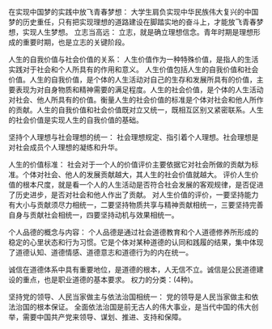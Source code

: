 在实现中国梦的实践中放飞青春梦想：
大学生肩负实现中华民族伟大复兴的中国梦的历史重任，只有把实现理想的道路建设在脚踏实地的奋斗上，才能放飞青春梦想，实现人生梦想。
立志当高远：
立志，就是确立理想信念。青年时期是理想形成的重要时期，也是立志的关键阶段。



人生的自我价值与社会价值的关系：
人生价值作为一种特殊价值，是指人的生活实践对于社会和个人所具有的作用和意义。
人生价值包括人生的自我价值和社会价值。人生的自我价值，是个体的人生活动对自己的生存和发展所具有的价值，主要表现为对自身物质和精神需要的满足程度。人生的社会价值，是个体的人生活动对社会、他人所具有的价值。衡量人生的社会价值的标准是个体对社会和他人所作的贡献。人生的自我价值和社会价值既对立又统一，既相互区别又紧密联系。人生的社会价值是实现人生的自我价值的基础。

坚持个人理想与社会理想的统一：
社会理想规定、指引着个人理想。社会理想是对社会成员个人理想的凝练和升华。

人生的价值标准：
社会对于一个人的价值评价主要依据它对社会所做的贡献为标准。个体对社会、他人的发展贡献越大，其人生的社会价值就越大。
评价人生价值的根本尺度，就是看一个人的人生活动是否符合社会发展的客观规律，是否促进了历史进步，是否对社会和他人作出了贡献。
对人生价值的评价，一要坚持能力有大小与贡献须尽力相统一，二要坚持物质共享与精神贡献相统一，三要坚持完善自身与贡献社会相统一，四要坚持动机与效果相统一。

个人品德的概念与内容：
个人品德是通过社会道德教育和个人道德修养所形成的稳定的心里状态和行为习惯。它是个体对某种道德的认同和践履的结果，集中体现了道德认知、道德情感、道德意志和道德行为的内在统一。

诚信在道德体系中具有重要地位，是道德的根本，人无信不立。诚信是公民道德建设的重点，也是职业道德的基本要求。
权力的分类：(4种)。

坚持党的领导、人民当家做主与依法治国相统一：
党的领导是人民当家做主和依法治国的根本保证。
全面依法治国是前无古人的伟大事业，是当代中国的伟大创举，需要中国共产党来领导、谋划、推进、支持和保障。
